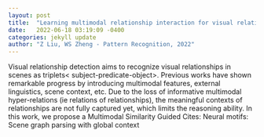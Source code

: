 ```yaml
---
layout: post
title:  "Learning multimodal relationship interaction for visual relationship detection"
date:   2022-06-18 03:19:09 -0400
categories: jekyll update
author: "Z Liu, WS Zheng - Pattern Recognition, 2022"
---
```

Visual relationship detection aims to recognize visual relationships in scenes as triplets< subject-predicate-object>. Previous works have shown remarkable progress by introducing multimodal features, external linguistics, scene context, etc. Due to the loss of informative multimodal hyper-relations (ie relations of relationships), the meaningful contexts of relationships are not fully captured yet, which limits the reasoning ability. In this work, we propose a Multimodal Similarity Guided  Cites: Neural motifs: Scene graph parsing with global context